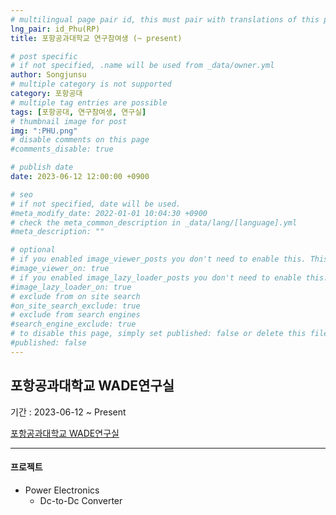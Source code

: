```yaml
---
# multilingual page pair id, this must pair with translations of this page. (This name must be unique)
lng_pair: id_Phu(RP)
title: 포항공과대학교 연구참여생 (~ present)

# post specific
# if not specified, .name will be used from _data/owner.yml
author: Songjunsu
# multiple category is not supported
category: 포항공대
# multiple tag entries are possible
tags: [포항공대, 연구참여생, 연구실]
# thumbnail image for post
img: ":PHU.png"
# disable comments on this page
#comments_disable: true

# publish date
date: 2023-06-12 12:00:00 +0900

# seo
# if not specified, date will be used.
#meta_modify_date: 2022-01-01 10:04:30 +0900
# check the meta_common_description in _data/lang/[language].yml
#meta_description: ""

# optional
# if you enabled image_viewer_posts you don't need to enable this. This is only if image_viewer_posts = false
#image_viewer_on: true
# if you enabled image_lazy_loader_posts you don't need to enable this. This is only if image_lazy_loader_posts = false
#image_lazy_loader_on: true
# exclude from on site search
#on_site_search_exclude: true
# exclude from search engines
#search_engine_exclude: true
# to disable this page, simply set published: false or delete this file
#published: false
---
```

<!-- outline-start -->
## 포항공과대학교 WADE연구실

기간 : 2023-06-12 ~ Present

[포항공과대학교 WADE연구실](https://sites.google.com/view/kimwooksung)

***

#### 프로젝트
- Power Electronics
    - Dc-to-Dc Converter


